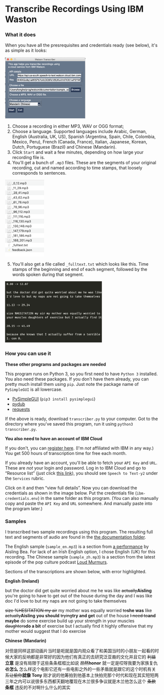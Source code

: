 # Transcribe Recordings Using IBM Waston

### What it does

When you have all the presrequisites and credentials ready (see below), it's as simple as it looks:

<img src="documentation/img/gui.png" height="200px">

1. Choose a recording in either MP3, WAV or OGG format;
2. Choose a language. Supported languages include Arabic, German, English (Australia, UK, US), Spanish (Argentina, Spain, Chile, Colombia, Mexico, Peru), French (Canada, France), Italian, Japanese, Korean, Dutch, Portuguese (Brazil) and Chinese (Mandarin).
3. Click `Start` and wait a few minutes, depending on how large your recording file is.
4. You'll get a bunch of `.mp3` files. These are the segments of your original recording, cut and named according to time stamps, that loosely corresponds to sentences.

<img src="documentation/img/files.png" height="250px">

5. You'll also get a file called `_fulltext.txt` which looks like this. Time stamps of the beginning and end of each segment, followed by the words spoken during that segment. 

<img src="documentation/img/segs.png" height="200px">

### How you can use it

**These other programs and packages are needed**

This program runs on Python 3, so you first need to have `Python 3` installed. You also need these packages. If you don't have them already, you can pretty much install them using `pip`. Just note the package name of `PySimpleGUI` is all lowercase.

* [PySimpleGUI](https://pysimplegui.readthedocs.io/en/latest/) (`pip3 install pysimplegui`)
* [pydub](https://github.com/jiaaro/pydub)
* [requests](https://requests.readthedocs.io/en/master/)

If the above is ready, download `transcriber.py` to your computer. Got to the directory where you've saved this program, run it using `python3 transcriber.py`.

**You also need to have an account of IBM Cloud**

If you don't, you can [register here](https://cloud.ibm.com/registration). (I'm *not* affiliated with IBM in any way.) You get 500 hours of transcription time for free each month. 

If you already have an account, you'll be able to fetch your `API Key` and `URL`. These are *not* your login and password. Log in to IBM Cloud and go to “Resource list” (just click [this link](https://cloud.ibm.com/resources)), you should see `Speech to Text-y2` under the `Services` rubric.

Click on it and then “view full details”. Now you can download the credentials as shown in the image below. Put the credentials file (`ibm-credentials.env`) in the same folder as this program. (You can also manually copy and paste the `API Key` and `URL` somewhere. And manually paste into the program later.)

### Samples

I transcribed two sample recordings using this program. The resulting full text and segments of audio are found in the [the documentation folder](/documentation/).

The English sample (`sample_en.mp3`) is a section from [a performance](https://www.youtube.com/watch?v=avDfmV5RAfQ) by Aisling Bea. For lack of an Irish English option, I chose English (UK) for this recording. The Chinese sample (`sample_zh.mp3`) is a section from the latest episode of the pop culture podcast [Loud Murmurs](https://loudmurmurs.buzzsprout.com/). 

Sections of the transcriptions are shown below, with error highlighted.

**English (Ireland)**

but the doctor did get quite worried about me he was like <s>actually</s><strong>Aisling</strong> you're going to have to get out of the house during the day and I was like doc I'd love to but my naps are not going to take themselves 

<s>size %HESITATION my air</s><strong></strong> my mother was equally worried <s>to</s><strong>she was</strong> like <s>actually</s><strong>Aisling</strong> <strong>you should</strong> <s>trying</s><strong>try and get</strong> out of the house <s>I need to</s><strong>and maybe</strong> do some exercise build up your strength in your muscles <s>daughters</s><strong>do a bit</strong> of exercise but I actually find it highly offensive that my mother would suggest that I do exercise 

**Chinese (Mandarin)**

对但是同样这部动画片当时是呃就是国内观众看了和美国当时的小朋友一起看的时候大家的反响都是非常好的因为他们有真正的去研究泛亚裔的文化并且它的 <s>利益</s><strong>立意</strong> 是没有局限于这些条条框框比如说 <s>昂然</s><strong>honor</strong> 就一定是哎呀我要为家族复仇 <s>者</s><strong>怎么</strong> 怎么样这个电影它还有一些电影之外的一些矛盾就是跟它的这个时机有关系<s>让偷你</s><strong>就像 Tony</strong> 刚才说的他筹拍到他基本上快拍完那个时代和现在其实短短两三年之内可以说很多东西都天翻地覆现在木兰很多争议就是木兰他怎么这个 <s>条款</s><strong>条框</strong> 违反的不对啊什么什么的其实